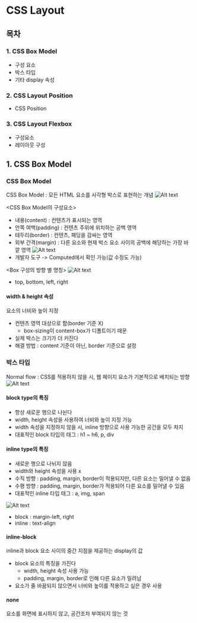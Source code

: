# CSS Layout

## 목차
### 1. CSS Box Model
  - 구성 요소
  - 박스 타입
  - 기타 display 속성
### 2. CSS Layout Position
  - CSS Position
### 3. CSS Layout Flexbox
  - 구성요소
  - 레이아웃 구성

## 1. CSS Box Model

### CSS Box Model
CSS Box Model : 모든 HTML 요소를 사각형 박스로 표현하는 개념
![Alt text](<박스 요소로 이루어진 웹페이지.PNG>)

<CSS Box Model의 구성요소>
- 내용(content) : 컨텐츠가 표시되는 영역
- 안쪽 여백(padding) : 컨텐츠 주위에 위치하는 공백 영역
- 테두리(border) : 컨텐츠, 패딩을 감싸는 영역
- 외부 간격(margin) : 다른 요소와 현재 박스 요소 사이의 공백에 해당하는 가장 바깥 영역
![Alt text](<CSS Box Model의 구성요소.PNG>)
- 개발자 도구 -> Computed에서 확인 가능(값 수정도 가능)

<Box 구성의 방향 별 명칭>
![Alt text](<Box 구성의 방향 별 명칭.PNG>)
- top, bottom, left, right

#### width & height 속성
요소의 너비와 높이 지정
- 컨텐츠 영역 대상으로 함(border 기준 X)
  - box-sizing이 content-box가 디폴트이기 때문
- 실제 박스는 크기가 더 커진다
- 해결 방법 : content 기준이 아닌, border 기준으로 설정

### 박스 타입
Normal flow : CSS를 적용하지 않을 시, 웹 페이지 요소가 기본적으로 배치되는 방향
![Alt text](<Normal Flow.PNG>)

#### block type의 특징
- 항상 새로운 행으로 나뉜다
- width, height 속성을 사용하여 너비와 높이 지정 가능
- width 속성을 지정하지 않을 시, inline 방향으로 사용 가능한 공간을 모두 차지
- 대표적인 block 타입의 태그 : h1 ~ h6, p, div

#### inline type의 특징
- 새로운 행으로 나뉘지 않음
- width와 height 속성을 사용 x
- 수직 방향 : padding, margin, border이 적용되지만, 다른 요소는 밀어낼 수 없음
- 수평 방향 : padding, margin, border가 적용되어 다른 요소를 밀어낼 수 있음
- 대표적인 inline 타입 태그 : a, img, span

![Alt text](<block과 inline의 차이.PNG>)
- block : margin-left, right
- inline : text-align

#### inline-block
inline과 block 요소 사이의 중간 지점을 제공하는 display의 값
- block 요소의 특징을 가진다
  - width, height 속성 사용 가능
  - padding, margin, border로 인해 다른 요소가 밀려남
- 요소가 줄 바꿈되지 않으면서 너비와 높이를 적용하고 싶은 경우 사용

#### none
요소를 화면에 표시하지 않고, 공간조차 부여되지 않는 것